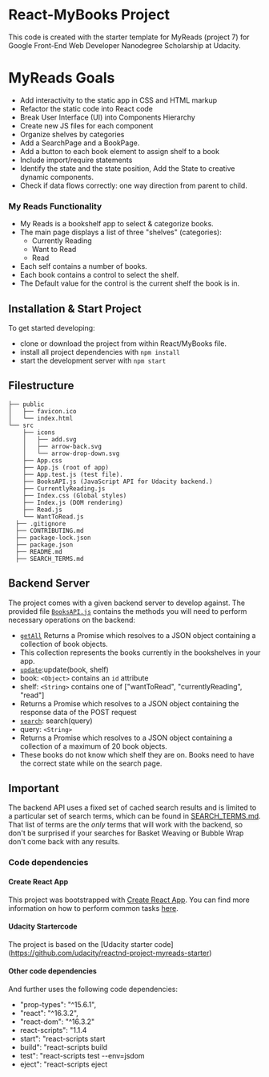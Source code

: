 # React-MyBooks Project
This code is created with the starter template for MyReads (project 7) for 
Google Front-End Web Developer Nanodegree Scholarship at Udacity.

# MyReads Goals
* Add interactivity to the static app in CSS and HTML markup
* Refactor the static code into React code
* Break User Interface (UI) into Components Hierarchy
* Create new JS files for each component
* Organize shelves by categories
* Add a SearchPage and a BookPage.
* Add a button to each book element to assign shelf to a book
* Include import/require statements
* Identify the state and the state position, Add the State to creative dynamic components.
* Check if data flows correctly: one way direction from parent to child.

### My Reads Functionality
- My Reads is a bookshelf app to select & categorize books. 
- The main page displays a list of three "shelves" (categories):
  - Currently Reading
  - Want to Read
  - Read
- Each self contains a number of books.
- Each book contains a control to select the shelf.
- The Default value for the control is the current shelf the book is in.

## Installation & Start Project

To get started developing:
* clone or download the project from within React/MyBooks file.
* install all project dependencies with `npm install`
* start the development server with `npm start`

## Filestructure
```
├── public
│   ├── favicon.ico 
│   └── index.html 
└── src
    ├── icons 
    │   ├── add.svg
    │   ├── arrow-back.svg
    │   └── arrow-drop-down.svg
    ├── App.css 
    ├── App.js (root of app)
    ├── App.test.js (test file). 
    ├── BooksAPI.js (JavaScript API for Udacity backend.)
    ├── CurrentlyReading.js
    ├── Index.css (Global styles)
    ├── Index.js (DOM rendering) 
    ├── Read.js 
    └── WantToRead.js 
  ├── .gitignore
  ├── CONTRIBUTING.md
  ├── package-lock.json 
  ├── package.json 
  ├── README.md 
  ├── SEARCH_TERMS.md
```
## Backend Server
The project comes with a given backend server to develop against. 
The provided file [`BooksAPI.js`](src/BooksAPI.js) contains the methods you will need to perform necessary operations on the backend:
* [`getAll`](#getall)
  Returns a Promise which resolves to a JSON object containing a collection of book objects.
* This collection represents the books currently in the bookshelves in your app.
* [`update`](#update):update(book, shelf)
* book: `<Object>` contains an `id` attribute
* shelf: `<String>` contains one of ["wantToRead", "currentlyReading", "read"]  
* Returns a Promise which resolves to a JSON object containing the response data of the POST request
* [`search`](#search): search(query)
* query: `<String>`
* Returns a Promise which resolves to a JSON object containing a collection of a maximum of 20 book objects.
* These books do not know which shelf they are on. Books need to have the correct state while on the search page.

## Important
The backend API uses a fixed set of cached search results and is limited to a particular set of search terms, which can be found in [SEARCH_TERMS.md](SEARCH_TERMS.md). That list of terms are the _only_ terms that will work with the backend, so don't be surprised if your searches for Basket Weaving or Bubble Wrap don't come back with any results.

### Code dependencies
#### Create React App
This project was bootstrapped with [Create React App](https://github.com/facebookincubator/create-react-app). You can find more information on how to perform common tasks [here](https://github.com/facebookincubator/create-react-app/blob/master/packages/react-scripts/template/README.md).

#### Udacity Startercode
The project is based on the [Udacity starter code] (https://github.com/udacity/reactnd-project-myreads-starter)

#### Other code dependencies
And further uses the following code dependencies:
 * "prop-types": "^15.6.1",
 * "react": "^16.3.2",
 * "react-dom": "^16.3.2"
 * react-scripts": "1.1.4
 * start": "react-scripts start
 * build": "react-scripts build
 * test": "react-scripts test --env=jsdom
 * eject": "react-scripts eject

